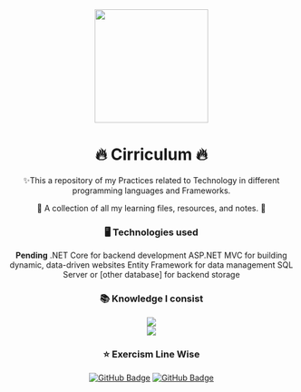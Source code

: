 <div align="center">
  <div class="header">
    <img src="" alt="" width=200px>
    <h1>🔥 Cirriculum 🔥</h1>
    ✨This a repository of my Practices related to Technology in different programming languages and Frameworks.
  </div>

  <p>🤝 A collection of all my learning files, resources, and notes. 🚀</p>
    

  <h3>🖥️ Technologies used</h3>
<a align="center"><strong>Pending</strong>
.NET Core for backend development
ASP.NET MVC for building dynamic, data-driven websites
Entity Framework for data management
SQL Server or [other database] for backend storage
</a>


<h3 align="center">📚 Knowledge I consist </h3>

<div align="center">
    <img src="https://skillicons.dev/icons?i=html,css,javascript,bootstrap,figma" /><br>
    <img src="https://skillicons.dev/icons?i=python,mysql,dotnet,cpp,cs" /><br>
</div>


<div>
  <p>
    
  </p>
</div>

</div>
<div align="center" class="badge">

  <h3>⭐️ Exercism Line Wise</h3>
  
   <a href="https://github.com/JoshuaThadi/Curriculum/tree/main/Html%20%26%20Css" target="_blank">
     <img src="https://img.shields.io/badge/Html/Css-Youtube-%23EF0107?style=for-the-badge&logo=youtube&logoColor=%23ffffff" alt="GitHub Badge"></a>
  <a href="https://github.com/JoshuaThadi/Curriculum/tree/main/Bootstrap%20Framework" target="_blank">
     <img src="https://img.shields.io/badge/Bootstrap-WebDev-%23007FFF?style=for-the-badge&logo=bootstrap&logoColor=%23ffffff" alt="GitHub Badge">
   </a>
</div>

